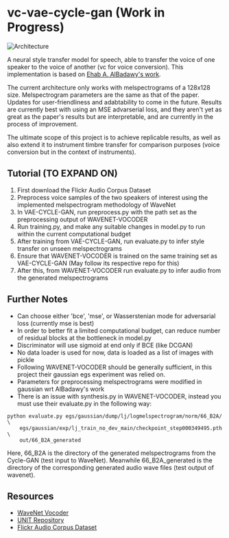 # vc-vae-cycle-gan (Work in Progress)

![Architecture](https://github.com/RussellSB/vc-vae-cycle-gan/blob/main/images/VC-VAE-CYCLE-GAN.JPG)

A neural style transfer model for speech, able to transfer the voice of one speaker to the voice of another (vc for voice conversion). This implementation is based on [Ehab A. AlBadawy's work](https://ebadawy.github.io/post/speech_style_transfer/).

The current architecture only works with melspectrograms of a 128x128 size. Melspectrogram parameters are the same as that of the paper. Updates for user-friendliness and adabtability to come in the future. Results are currently best with using an MSE advarserial loss, and they aren't yet as great as the paper's results but are interpretable, and are currently in the process of improvement. 

The ultimate scope of this project is to achieve replicable results, as well as also extend it to instrument timbre transfer for comparison purposes (voice conversion but in the context of instruments).

## Tutorial (TO EXPAND ON)
1. First download the Flickr Audio Corpus Dataset
2. Preprocess voice samples of the two speakers of interest using the implemented melspectrogram methodology of WaveNet
3. In VAE-CYCLE-GAN, run preprocess.py with the path set as the preprocessing output of WAVENET-VOCODER
4. Run training.py, and make any suitable changes in model.py to run within the current computational budget
5. After training from VAE-CYCLE-GAN, run evaluate.py to infer style transfer on unseen melspectrograms
6. Ensure that WAVENET-VOCODER is trained on the same training set as VAE-CYCLE-GAN (May follow its respective repo for this)
7. After this, from WAVENET-VOCODER run evaluate.py to infer audio from the generated melspectrograms

## Further Notes
- Can choose either 'bce', 'mse', or Wasserstenian mode for adversarial loss (currently mse is best)
- In order to better fit a limited computational budget, can reduce number of residual blocks at the bottleneck in model.py
- Discriminator will use sigmoid at end only if BCE (like DCGAN)
- No data loader is used for now, data is loaded as a list of images with pickle
- Following WAVENET-VOCODER should be generally sufficient, in this project their gaussian egs experiment was relied on.
- Parameters for preprocessing melspectrograms were modified in gaussian wrt AlBadawy's work
- There is an issue with synthesis.py in WAVENET-VOCODER, instead you must use their evaluate.py in the following way:

```
python evaluate.py egs/gaussian/dump/lj/logmelspectrogram/norm/66_B2A/ \
    egs/gaussian/exp/lj_train_no_dev_main/checkpoint_step000349495.pth \
    out/66_B2A_generated 
```

Here, 66_B2A is the directory of the generated melspectrograms from the Cycle-GAN (test input to WaveNet). Meanwhile 66_B2A_generated is the directory of the corresponding generated audio wave files (test output of wavenet). 

## Resources
- [WaveNet Vocoder](https://github.com/r9y9/wavenet_vocoder)
- [UNIT Repository](https://github.com/mingyuliutw/UNIT)
- [Flickr Audio Corpus Dataset](https://groups.csail.mit.edu/sls/downloads/flickraudio/)
